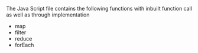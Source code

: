 The Java Script file contains the following functions with inbuilt function call as well as through implementation
  - map
  - filter
  - reduce
  - forEach

